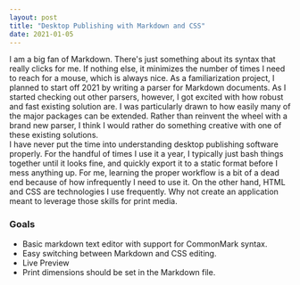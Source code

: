 ```yaml
---
layout: post
title: "Desktop Publishing with Markdown and CSS"
date: 2021-01-05
---
```

I am a big fan of Markdown. There's just something about its syntax that really clicks for me. If nothing else, it minimizes the number of times I need to reach for a mouse, which is always nice. As a familiarization project, I planned to start off 2021 by writing a parser for Markdown documents. As I started checking out other parsers, however, I got excited with how robust and fast existing solution are. I was particularly drawn to how easily many of the major packages can be extended. Rather than reinvent the wheel with a brand new parser, I think I would rather do something creative with one of these existing solutions.  
I have never put the time into understanding desktop publishing software properly. For the handful of times I use it a year, I typically just bash things together until it looks fine, and quickly export it to a static format before I mess anything up. For me, learning the proper workflow is a bit of a dead end because of how infrequently I need to use it. On the other hand, HTML and CSS are technologies I use frequently. Why not create an application meant to leverage those skills for print media.  
### Goals
- Basic markdown text editor with support for CommonMark syntax.
- Easy switching between Markdown and CSS editing.
- Live Preview
- Print dimensions should be set in the Markdown file.
